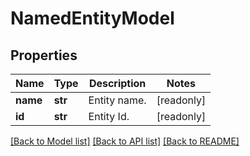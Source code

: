 # NamedEntityModel


## Properties
Name | Type | Description | Notes
------------ | ------------- | ------------- | -------------
**name** | **str** | Entity name. | [readonly] 
**id** | **str** | Entity Id. | [readonly] 

[[Back to Model list]](../README.md#documentation-for-models) [[Back to API list]](../README.md#documentation-for-api-endpoints) [[Back to README]](../README.md)


